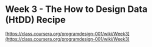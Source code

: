 Week 3 - The How to Design Data (HtDD) Recipe
=========================================================
[https://class.coursera.org/programdesign-001/wiki/Week3](https://class.coursera.org/programdesign-001/wiki/Week3)